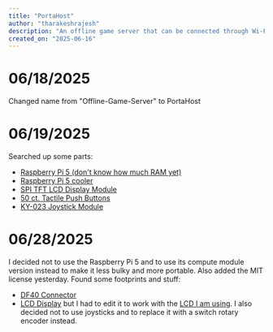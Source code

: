 ```yaml
---
title: "PortaHost"
author: "tharakeshrajesh"
description: "An offline game server that can be connected through Wi-Fi"
created_on: "2025-06-16"
---
```


# 06/18/2025
Changed name from "Offline-Game-Server" to PortaHost

# 06/19/2025
Searched up some parts:
* [Raspberry Pi 5 \(don't know how much RAM yet\)](https://vilros.com/products/raspberry-pi-5)
* [Raspberry Pi 5 cooler](https://www.aliexpress.us/item/3256806484520621.html)
* [SPI TFT LCD Display Module](https://www.aliexpress.us/item/3256805953674718.html)
* [50 ct. Tactile Push Buttons](https://www.aliexpress.us/item/2251832629654875.html)
* [KY-023 Joystick Module](https://www.aliexpress.us/item/3256808899611893.html)

# 06/28/2025
I decided not to use the Raspberry Pi 5 and to use its compute module version instead to make it less bulky and more portable.
Also added the MIT license yesterday.
Found some footprints and stuff:
* [DF40 Connector](https://app.ultralibrarian.com/details/4330ca74-5bcc-11ea-8c00-0ad2c9526b44/Hirose/DF40C-100DS-0-4V-51-)
* [LCD Display](https://github.com/dishishshawn/kicad-st7735s-1.8in-tft) but I had to edit it to work with the [LCD I am using](https://www.aliexpress.us/item/3256805953674718.html).
I also decided not to use joysticks and to replace it with a switch rotary encoder instead.
